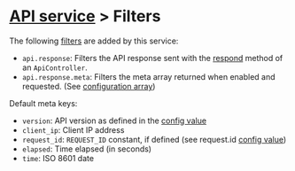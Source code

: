 # [API service](README.md) > Filters

The following [filters](https://github.com/bayfrontmedia/bones/blob/master/docs/services/filters.md) are added by this service:

- `api.response`: Filters the API response sent with the [respond](controllers/apicontroller.md#respond) method of an `ApiController`.
- `api.response.meta`: Filters the meta array returned when enabled and requested. (See [configuration array](setup.md#configuration))

Default meta keys:

- `version`: API version as defined in the [config value](setup.md#configuration)
- `client_ip`: Client IP address
- `request_id`: `REQUEST_ID` constant, if defined (see request.id [config value](setup.md#configuration))
- `elapsed`: Time elapsed (in seconds)
- `time`: ISO 8601 date